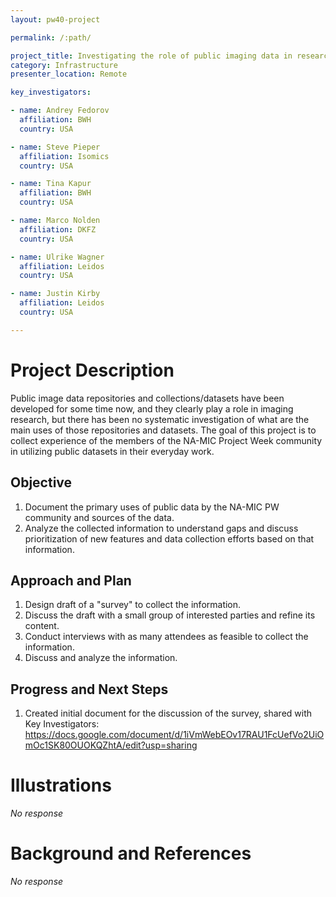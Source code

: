 ```yaml
---
layout: pw40-project

permalink: /:path/

project_title: Investigating the role of public imaging data in research
category: Infrastructure
presenter_location: Remote

key_investigators:

- name: Andrey Fedorov
  affiliation: BWH
  country: USA

- name: Steve Pieper
  affiliation: Isomics
  country: USA

- name: Tina Kapur
  affiliation: BWH
  country: USA

- name: Marco Nolden
  affiliation: DKFZ
  country: USA

- name: Ulrike Wagner
  affiliation: Leidos
  country: USA

- name: Justin Kirby
  affiliation: Leidos
  country: USA

---
```


# Project Description

<!-- Add a short paragraph describing the project. -->

Public image data repositories and collections/datasets have been developed for some time now, and they clearly play a role in imaging research, but there has been no systematic investigation of what are the main uses of those repositories and datasets. The goal of this project is to collect experience of the members of the NA-MIC Project Week community in utilizing public datasets in their everyday work.

## Objective

<!-- Describe here WHAT you would like to achieve (what you will have as end result). -->

1.  Document the primary uses of public data by the NA-MIC PW community and sources of the data.
2.  Analyze the collected information to understand gaps and discuss prioritization of new features and data collection efforts based on that information.

## Approach and Plan

<!-- Describe here HOW you would like to achieve the objectives stated above. -->

1.  Design draft of a "survey" to collect the information.
2.  Discuss the draft with a small group of interested parties and refine its content.
3.  Conduct interviews with as many attendees as feasible to collect the information.
4.  Discuss and analyze the information.

## Progress and Next Steps

<!-- Update this section as you make progress, describing of what you have ACTUALLY DONE.
     If there are specific steps that you could not complete then you can describe them here, too. -->

1.  Created initial document for the discussion of the survey, shared with Key Investigators: <https://docs.google.com/document/d/1iVmWebEOv17RAU1FcUefVo2UiOmOc1SK80OUOKQZhtA/edit?usp=sharing>

# Illustrations

<!-- Add pictures and links to videos that demonstrate what has been accomplished. -->

*No response*

# Background and References

<!-- If you developed any software, include link to the source code repository.
     If possible, also add links to sample data, and to any relevant publications. -->

*No response*
